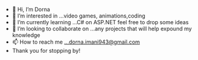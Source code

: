 - 👋 Hi, I’m Dorna 
- 👀 I’m interested in ...video games, animations,coding
- 🌱 I’m currently learning ...C# on ASP.NET feel free to drop some ideas
- 💞️ I’m looking to collaborate on ...any projects that will help expound my knowledge
- 📫 How to reach me ...dorna.imani943@gmail.com
- Thank you for stopping by!

<!---
imani2004/imani2004 is a ✨ special ✨ repository because its `README.md` (this file) appears on your GitHub profile.
You can click the Preview link to take a look at your changes.
--->

